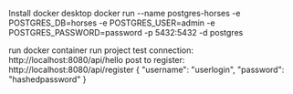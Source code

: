 Install docker desktop
docker run --name postgres-horses -e POSTGRES_DB=horses -e POSTGRES_USER=admin -e POSTGRES_PASSWORD=password -p 5432:5432 -d postgres

run docker container
run project
test connection:
http://localhost:8080/api/hello
post to register:
http://localhost:8080/api/register
{
    "username": "userlogin",
    "password": "hashedpassword"
}